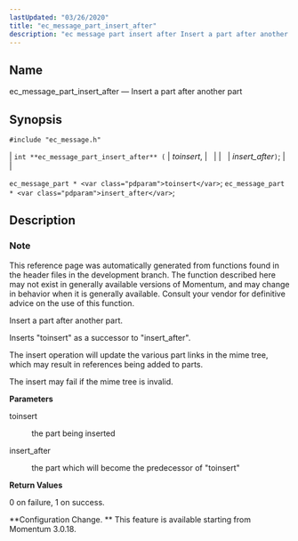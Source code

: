 ```yaml
---
lastUpdated: "03/26/2020"
title: "ec_message_part_insert_after"
description: "ec message part insert after Insert a part after another part int ec message part insert after toinsert insert after ec message part toinsert ec message part insert after This reference page was automatically generated from functions found in the header files in the development branch The function described here..."
---
```


<a name="apis.ec_message_part_insert_after"></a> 
## Name

ec_message_part_insert_after — Insert a part after another part

## Synopsis

`#include "ec_message.h"`

| `int **ec_message_part_insert_after** (` | <var class="pdparam">toinsert</var>, |   |
|   | <var class="pdparam">insert_after</var>`)`; |   |

`ec_message_part * <var class="pdparam">toinsert</var>`;
`ec_message_part * <var class="pdparam">insert_after</var>`;<a name="idp56421296"></a> 
## Description

### Note

This reference page was automatically generated from functions found in the header files in the development branch. The function described here may not exist in generally available versions of Momentum, and may change in behavior when it is generally available. Consult your vendor for definitive advice on the use of this function.

Insert a part after another part.

Inserts "toinsert" as a successor to "insert_after".

The insert operation will update the various part links in the mime tree, which may result in references being added to parts.

The insert may fail if the mime tree is invalid.

**<a name="idp56425728"></a> Parameters**

<dl class="variablelist">

<dt>toinsert</dt>

<dd>

the part being inserted

</dd>

<dt>insert_after</dt>

<dd>

the part which will become the predecessor of "toinsert"

</dd>

</dl>

**<a name="idp56430352"></a> Return Values**

0 on failure, 1 on success.

**Configuration Change. ** This feature is available starting from Momentum 3.0.18.